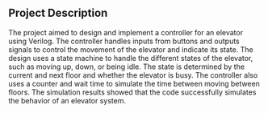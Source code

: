 ## Project Description
The project aimed to design and implement a controller for an elevator using Verilog. The
controller handles inputs from buttons and outputs signals to control the movement of the
elevator and indicate its state. The design uses a state machine to handle the different states of
the elevator, such as moving up, down, or being idle. The state is determined by the current and
next floor and whether the elevator is busy. The controller also uses a counter and wait time to
simulate the time between moving between floors. The simulation results showed that the code
successfully simulates the behavior of an elevator system.
